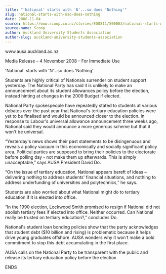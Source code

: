 ```yaml
---
title: "'National' starts with 'N'...so does 'Nothing'"
slug: national-starts-with-nso-does-nothing
date: 2008-11-04
source: https://www.scoop.co.nz/stories/ED0811/S00003/national-starts-with-nso-does-nothing.htm
source-name: Scoop
author: Auckland University Students Association
author-slug: auckland-university-students-association
---
```


<p>www.ausa.auckland.ac.nz</p>

<p>Media Release – 4 November 2008
– For Immediate Use</p>

<p>'National' starts with 'N'...so does
'Nothing'</p>

<p>Students are highly critical of Nationals
surrender on student support yesterday. The National Party
has said it is unlikely to make an announcement about its
student allowances policy before the election, instead
hinting at changes in the 2009 Budget if elected.</p>

<p>National
Party spokespeople have repeatedly stated to students at
various debates over the past year that National's tertiary
education policies were yet to be finalised and would be
announced closer to the election. In response to Labour's
universal allowance announcement three weeks ago, National
said they would announce a more generous scheme but that it
won't be universal.<p>

<p>“Yesterday's news shows their past
statements to be disingenuous and reveals a policy vacuum in
this economically and socially significant policy area.
Political parties are supposed to bring their policies to
the electorate before polling day - not make them up
afterwards. This is simply unacceptable,” says AUSA
President David Do.</p>

<p>“On the issue of tertiary education,
National appears bereft of ideas – delivering nothing to
address students' financial situations, and nothing to
address underfunding of universities and polytechnics,” he
says.</p>

<p>Students are also worried about what National might
do to tertiary education if it is elected into
office.</p>

<p>“In the 1990 election, Lockwood Smith promised
to resign if National did not abolish tertiary fees if
elected into office. Neither occurred. Can National really
be trusted on tertiary education?,” concludes
Do.<p>
<p>National's student loan bonding policies show that the
party acknowledges that student debt ($10 billion and
rising) is problematic because it helps drive young
graduates offshore. AUSA wonders why it won't make a bold
commitment to stop this debt accumulating in the first
place.</p>

<p>AUSA calls on the National Party to be transparent
with the public and release its tertiary education policy
before the
election.</p>

<p>ENDS<p>




<!--


